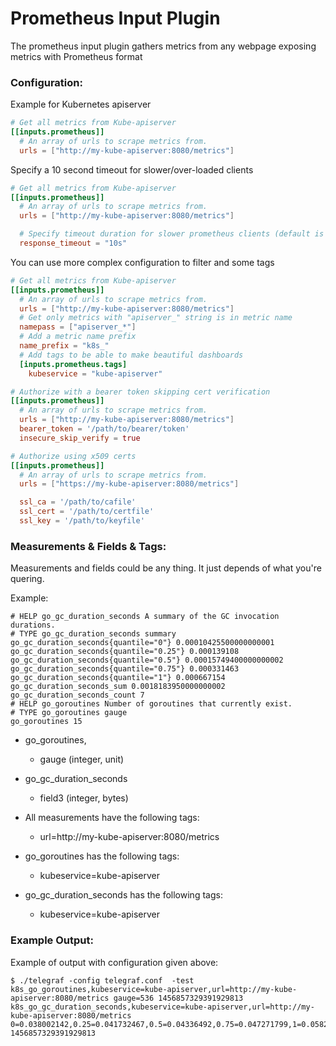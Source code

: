 # Prometheus Input Plugin

The prometheus input plugin gathers metrics from any webpage
exposing metrics with Prometheus format

### Configuration:

Example for Kubernetes apiserver
```toml
# Get all metrics from Kube-apiserver
[[inputs.prometheus]]
  # An array of urls to scrape metrics from.
  urls = ["http://my-kube-apiserver:8080/metrics"]
```

Specify a 10 second timeout for slower/over-loaded clients
```toml
# Get all metrics from Kube-apiserver
[[inputs.prometheus]]
  # An array of urls to scrape metrics from.
  urls = ["http://my-kube-apiserver:8080/metrics"]

  # Specify timeout duration for slower prometheus clients (default is 3s)
  response_timeout = "10s"
```

You can use more complex configuration
to filter and some tags

```toml
# Get all metrics from Kube-apiserver
[[inputs.prometheus]]
  # An array of urls to scrape metrics from.
  urls = ["http://my-kube-apiserver:8080/metrics"]
  # Get only metrics with "apiserver_" string is in metric name
  namepass = ["apiserver_*"]
  # Add a metric name prefix
  name_prefix = "k8s_"
  # Add tags to be able to make beautiful dashboards
  [inputs.prometheus.tags]
    kubeservice = "kube-apiserver"
```

```toml
# Authorize with a bearer token skipping cert verification
[[inputs.prometheus]]
  # An array of urls to scrape metrics from.
  urls = ["http://my-kube-apiserver:8080/metrics"]
  bearer_token = '/path/to/bearer/token'
  insecure_skip_verify = true
```

```toml
# Authorize using x509 certs
[[inputs.prometheus]]
  # An array of urls to scrape metrics from.
  urls = ["https://my-kube-apiserver:8080/metrics"]

  ssl_ca = '/path/to/cafile'
  ssl_cert = '/path/to/certfile'
  ssl_key = '/path/to/keyfile'
```

### Measurements & Fields & Tags:

Measurements and fields could be any thing.
It just depends of what you're quering.

Example:

```
# HELP go_gc_duration_seconds A summary of the GC invocation durations.
# TYPE go_gc_duration_seconds summary
go_gc_duration_seconds{quantile="0"} 0.00010425500000000001
go_gc_duration_seconds{quantile="0.25"} 0.000139108
go_gc_duration_seconds{quantile="0.5"} 0.00015749400000000002
go_gc_duration_seconds{quantile="0.75"} 0.000331463
go_gc_duration_seconds{quantile="1"} 0.000667154
go_gc_duration_seconds_sum 0.0018183950000000002
go_gc_duration_seconds_count 7
# HELP go_goroutines Number of goroutines that currently exist.
# TYPE go_goroutines gauge
go_goroutines 15
```

- go_goroutines,
    - gauge (integer, unit)
- go_gc_duration_seconds
    - field3 (integer, bytes)

- All measurements have the following tags:
    - url=http://my-kube-apiserver:8080/metrics
- go_goroutines has the following tags:
    - kubeservice=kube-apiserver
- go_gc_duration_seconds has the following tags:
    - kubeservice=kube-apiserver

### Example Output:

Example of output with configuration given above:

```
$ ./telegraf -config telegraf.conf  -test
k8s_go_goroutines,kubeservice=kube-apiserver,url=http://my-kube-apiserver:8080/metrics gauge=536 1456857329391929813
k8s_go_gc_duration_seconds,kubeservice=kube-apiserver,url=http://my-kube-apiserver:8080/metrics 0=0.038002142,0.25=0.041732467,0.5=0.04336492,0.75=0.047271799,1=0.058295811,count=0,sum=208.334617406 1456857329391929813
```
